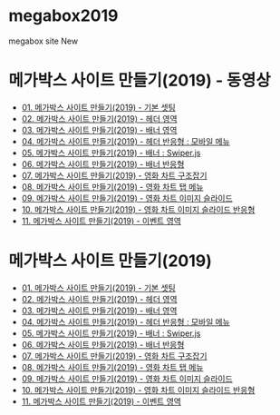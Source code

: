 # megabox2019
megabox site New


<h1>메가박스 사이트 만들기(2019) - 동영상</h1>
<ul>
  <li><a href="https://wtss.tistory.com/280">01. 메가박스 사이트 만들기(2019) - 기본 셋팅</a></li>
  <li><a href="https://wtss.tistory.com/281">02. 메가박스 사이트 만들기(2019) - 헤더 영역</a></li>
  <li><a href="https://wtss.tistory.com/282">03. 메가박스 사이트 만들기(2019) - 배너 영역</a></li>
  <li><a href="https://wtss.tistory.com/283">04. 메가박스 사이트 만들기(2019) - 헤더 반응형 : 모바일 메뉴</a></li>
  <li><a href="https://wtss.tistory.com/284">05. 메가박스 사이트 만들기(2019) - 배너 : Swiper.js</a></li>
  <li><a href="https://wtss.tistory.com/285">06. 메가박스 사이트 만들기(2019) - 배너 반응형</a></li>
  <li><a href="https://wtss.tistory.com/286">07. 메가박스 사이트 만들기(2019) - 영화 차트 구조잡기</a></li>
  <li><a href="https://wtss.tistory.com/287">08. 메가박스 사이트 만들기(2019) - 영화 차트 탭 메뉴</a></li>
  <li><a href="https://wtss.tistory.com/288">09. 메가박스 사이트 만들기(2019) - 영화 차트 이미지 슬라이드</a></li>
  <li><a href="https://wtss.tistory.com/289">10. 메가박스 사이트 만들기(2019) - 영화 차트 이미지 슬라이드 반응형</a></li>
  <li><a href="https://wtss.tistory.com/290">11. 메가박스 사이트 만들기(2019) - 이벤트 영역</a></li>
</ul>





<h1>메가박스 사이트 만들기(2019)</h1>
<ul>
  <li><a href="https://webstoryboy.github.io/megabox2019/mega280_01.html">01. 메가박스 사이트 만들기(2019) - 기본 셋팅</a></li>
  <li><a href="https://webstoryboy.github.io/megabox2019/mega281_02.html">02. 메가박스 사이트 만들기(2019) - 헤더 영역</a></li>
  <li><a href="https://webstoryboy.github.io/megabox2019/mega282_03.html">03. 메가박스 사이트 만들기(2019) - 배너 영역</a></li>
  <li><a href="https://webstoryboy.github.io/megabox2019/mega283_04.html">04. 메가박스 사이트 만들기(2019) - 헤더 반응형 : 모바일 메뉴</a></li>
  <li><a href="https://webstoryboy.github.io/megabox2019/mega284_05.html">05. 메가박스 사이트 만들기(2019) - 배너 : Swiper.js</a></li>
  <li><a href="https://webstoryboy.github.io/megabox2019/mega285_06.html">06. 메가박스 사이트 만들기(2019) - 배너 반응형</a></li>
  <li><a href="https://webstoryboy.github.io/megabox2019/mega286_07.html">07. 메가박스 사이트 만들기(2019) - 영화 차트 구조잡기</a></li>
  <li><a href="https://webstoryboy.github.io/megabox2019/mega287_08.html">08. 메가박스 사이트 만들기(2019) - 영화 차트 탭 메뉴</a></li>
  <li><a href="https://webstoryboy.github.io/megabox2019/mega288_09.html">09. 메가박스 사이트 만들기(2019) - 영화 차트 이미지 슬라이드</a>
  <li><a href="https://webstoryboy.github.io/megabox2019/mega289_10.html">10. 메가박스 사이트 만들기(2019) - 영화 차트 이미지 슬라이드 반응형</a></li>
  <li><a href="https://webstoryboy.github.io/megabox2019/mega290_11.html">11. 메가박스 사이트 만들기(2019) - 이벤트 영역</a></li>
</ul>
